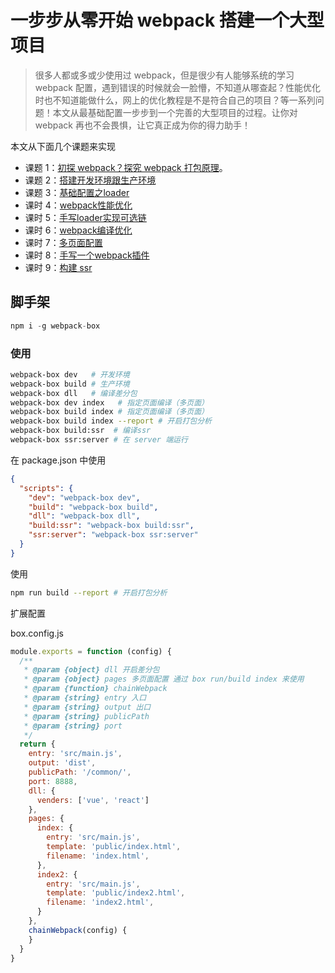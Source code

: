 # 一步步从零开始 webpack 搭建一个大型项目

> 很多人都或多或少使用过 webpack，但是很少有人能够系统的学习 webpack 配置，遇到错误的时候就会一脸懵，不知道从哪查起？性能优化时也不知道能做什么，网上的优化教程是不是符合自己的项目？等一系列问题！本文从最基础配置一步步到一个完善的大型项目的过程。让你对 webpack 再也不会畏惧，让它真正成为你的得力助手！

本文从下面几个课题来实现

- 课题 1：[初探 webpack？探究 webpack 打包原理](./docs/课时1.md)。
- 课题 2：[搭建开发环境跟生产环境](./docs/课时2.md)
- 课题 3：[基础配置之loader](./docs/课时3.md)
- 课时 4：[webpack性能优化](./docs/课时4.md)
- 课时 5：[手写loader实现可选链](./docs/课时5.md)
- 课时 6：[webpack编译优化](./docs/课时6.md)
- 课时 7：[多页面配置](./docs/课时7.md)
- 课时 8：[手写一个webpack插件](./docs/课时8.md)
- 课时 9：[构建 ssr](./docs/课时9.md)

## 脚手架

```js
npm i -g webpack-box
```

### 使用

```bash
webpack-box dev   # 开发环境
webpack-box build # 生产环境
webpack-box dll   # 编译差分包
webpack-box dev index   # 指定页面编译（多页面）
webpack-box build index # 指定页面编译（多页面）
webpack-box build index --report # 开启打包分析
webpack-box build:ssr  # 编译ssr
webpack-box ssr:server # 在 server 端运行
```

在 package.json 中使用

```json
{
  "scripts": {
    "dev": "webpack-box dev",
    "build": "webpack-box build",
    "dll": "webpack-box dll",
    "build:ssr": "webpack-box build:ssr",
    "ssr:server": "webpack-box ssr:server"
  }
}
```
使用

```bash
npm run build --report # 开启打包分析
```

扩展配置 

box.config.js

```js
module.exports = function (config) {
  /**
   * @param {object} dll 开启差分包
   * @param {object} pages 多页面配置 通过 box run/build index 来使用
   * @param {function} chainWebpack 
   * @param {string} entry 入口
   * @param {string} output 出口  
   * @param {string} publicPath 
   * @param {string} port 
   */
  return {
    entry: 'src/main.js',
    output: 'dist',
    publicPath: '/common/',
    port: 8888,
    dll: {
      venders: ['vue', 'react']
    },
    pages: {
      index: {
        entry: 'src/main.js',
        template: 'public/index.html',
        filename: 'index.html',
      },
      index2: {
        entry: 'src/main.js',
        template: 'public/index2.html',
        filename: 'index2.html',
      }
    },
    chainWebpack(config) {
    }
  }
}
```